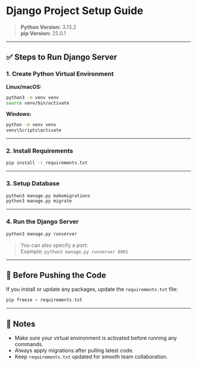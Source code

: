 # Django Project Setup Guide

> **Python Version:** 3.13.2  
> **pip Version:** 25.0.1

---

## ✅ Steps to Run Django Server

### 1. Create Python Virtual Environment

**Linux/macOS:**
```bash
python3 -m venv venv
source venv/bin/activate
```

**Windows:**
```bash
python -m venv venv
venv\Scripts\activate
```

---

### 2. Install Requirements

```bash
pip install -r requirements.txt
```

---

### 3. Setup Database

```bash
python3 manage.py makemigrations
python3 manage.py migrate
```

---

### 4. Run the Django Server

```bash
python3 manage.py runserver
```

> You can also specify a port:  
> Example: `python3 manage.py runserver 8001`

---

## 🔁 Before Pushing the Code

If you install or update any packages, update the `requirements.txt` file:

```bash
pip freeze > requirements.txt
```

---

## 📝 Notes

- Make sure your virtual environment is activated before running any commands.
- Always apply migrations after pulling latest code.
- Keep `requirements.txt` updated for smooth team collaboration.
